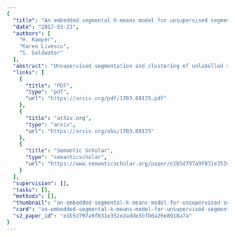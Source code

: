 ```yaml
---
{
  "title": "An embedded segmental K-means model for unsupervised segmentation and clustering of speech",
  "date": "2017-03-23",
  "authors": [
    "H. Kamper",
    "Karen Livescu",
    "S. Goldwater"
  ],
  "abstract": "Unsupervised segmentation and clustering of unlabelled speech are core problems in zero-resource speech processing. Most approaches lie at methodological extremes: some use probabilistic Bayesian models with convergence guarantees, while others opt for more efficient heuristic techniques. Despite competitive performance in previous work, the full Bayesian approach is difficult to scale to large speech corpora. We introduce an approximation to a recent Bayesian model that still has a clear objective function but improves efficiency by using hard clustering and segmentation rather than full Bayesian inference. Like its Bayesian counterpart, this embedded segmental K-means model (ES-KMeans) represents arbitrary-length word segments as fixed-dimensional acoustic word embeddings. We first compare ES-KMeans to previous approaches on common English and Xitsonga data sets (5 and 2.5 hours of speech): ES-KMeans outperforms a leading heuristic method in word segmentation, giving similar scores to the Bayesian model while being 5 times faster with fewer hyperparameters. However, its clusters are less pure than those of the other models. We then show that ES-KMeans scales to larger corpora by applying it to the 5 languages of the Zero Resource Speech Challenge 2017 (up to 45 hours), where it performs competitively compared to the challenge baseline.1",
  "links": [
    {
      "title": "PDF",
      "type": "pdf",
      "url": "https://arxiv.org/pdf/1703.08135.pdf"
    },
    {
      "title": "arXiv.org",
      "type": "arxiv",
      "url": "https://arxiv.org/abs/1703.08135"
    },
    {
      "title": "Semantic Scholar",
      "type": "semanticscholar",
      "url": "https://www.semanticscholar.org/paper/e1b5d797a9f031e352e2adde5bfb0a26e8918a7a"
    }
  ],
  "supervision": [],
  "tasks": [],
  "methods": [],
  "thumbnail": "an-embedded-segmental-k-means-model-for-unsupervised-segmentation-and-clustering-of-speech-thumb.jpg",
  "card": "an-embedded-segmental-k-means-model-for-unsupervised-segmentation-and-clustering-of-speech-card.jpg",
  "s2_paper_id": "e1b5d797a9f031e352e2adde5bfb0a26e8918a7a"
}
---
```


